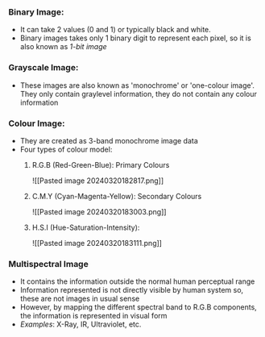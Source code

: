 ### Binary Image:
- It can take 2 values (0 and 1) or typically black and white. 
- Binary images takes only 1 binary digit to represent each pixel, so it is also known as *1-bit image*

### Grayscale Image:
- These images are also known as 'monochrome' or 'one-colour image'. They only contain graylevel information, they do not contain any colour information

### Colour Image:
- They are created as 3-band monochrome image data
- Four types of colour model:
	1. R.G.B (Red-Green-Blue): Primary Colours
		
		![[Pasted image 20240320182817.png]]

	2. C.M.Y (Cyan-Magenta-Yellow): Secondary Colours
		
		![[Pasted image 20240320183003.png]]
	3. H.S.I (Hue-Saturation-Intensity):

		![[Pasted image 20240320183111.png]]

### Multispectral Image
- It contains the information outside the normal human perceptual range
- Information represented is not directly visible by human system so, these are not images in usual sense
- However, by mapping the different spectral band to R.G.B components, the information is represented in visual form
- *Examples*: X-Ray, IR, Ultraviolet, etc.
